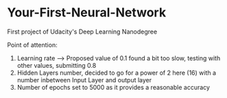 # Your-First-Neural-Network

First project of Udacity's Deep Learning Nanodegree

Point of attention:

1) Learning rate --> Proposed value of 0.1 found a bit too slow, testing with other values, submitting 0.8
2) Hidden Layers number, decided to go for a power of 2 here (16) with a number inbetween Input Layer and output layer 
3) Number of epochs set to 5000 as it provides a reasonable accuracy
